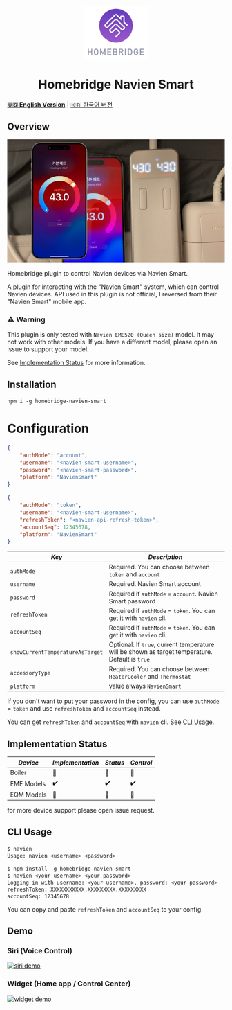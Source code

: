 <p align="center">

<img src="https://github.com/homebridge/branding/raw/latest/logos/homebridge-gradient-named.png" width="150">

</p>

<span align="center">

# Homebridge Navien Smart

</span>

**[🇺🇸 English Version](README.md)** | [🇰🇷 한국어 버전](README-ko.md)

## Overview

![demo](https://raw.githubusercontent.com/kyle-seongwoo-jun/homebridge-navien-smart/latest/docs/demo.jpg)

Homebridge plugin to control Navien devices via Navien Smart.

A plugin for interacting with the "Navien Smart" system, which can control Navien devices. API used in this plugin is not official, I reversed from their "Navien Smart" mobile app.

### ⚠️ Warning

This plugin is only tested with `Navien EME520 (Queen size)` model. It may not work with other models. If you have a different model, please open an issue to support your model.

See [Implementation Status](#implementation-status) for more information.

## Installation

```shell
npm i -g homebridge-navien-smart
```

# Configuration

```json
{
    "authMode": "account",
    "username": "<navien-smart-username>",
    "password": "<navien-smart-password>",
    "platform": "NavienSmart"
}
```

```json
{
    "authMode": "token",
    "username": "<navien-smart-username>",
    "refreshToken": "<navien-api-refresh-token>",
    "accountSeq": 12345678,
    "platform": "NavienSmart"
}
```

| *Key* | *Description* |
| --- | --- |
| `authMode` | Required. You can choose between `token` and `account` |
| `username` | Required. Navien Smart account |
| `password` | Required if `authMode` = `account`. Navien Smart password |
| `refreshToken` | Required if `authMode` = `token`. You can get it with `navien` cli. |
| `accountSeq` | Required if `authMode` = `token`. You can get it with `navien` cli. |
| `showCurrentTemperatureAsTarget` | Optional. If `true`, current temperature will be shown as target temperature. Default is `true` |
| `accessoryType` | Required. You can choose between `HeaterCooler` and `Thermostat` |
| `platform` | value always `NavienSmart` |

If you don't want to put your password in the config, you can use `authMode` = `token` and use `refreshToken` and `accountSeq` instead.

You can get `refreshToken` and `accountSeq` with `navien` cli. See [CLI Usage](#cli-usage).

## Implementation Status

| *Device*       | *Implementation* | *Status* | *Control* |
|----------------| --- | --- | --- |
| Boiler         | 🚫 | 🚫 | 🚫 |
| EME Models     | ✔️ | ✔️ | ✔️ |
| EQM Models     | 🚫 | 🚫 | 🚫 |

for more device support please open issue request.

## CLI Usage

```shell
$ navien
Usage: navien <username> <password>
```

```shell
$ npm install -g homebridge-navien-smart
$ navien <your-username> <your-password>
Logging in with username: <your-username>, password: <your-password>
refreshToken: XXXXXXXXXXX.XXXXXXXXX.XXXXXXXXX
accountSeq: 12345678
```

You can copy and paste `refreshToken` and `accountSeq` to your config.

## Demo

### Siri (Voice Control)

[![siri demo](https://img.youtube.com/vi/FpLxOSHVeKw/0.jpg)](https://youtu.be/FpLxOSHVeKw)

### Widget (Home app / Control Center)

[![widget demo](https://img.youtube.com/vi/lCtJF57DZQk/0.jpg)](https://youtu.be/lCtJF57DZQk)
